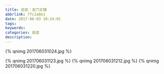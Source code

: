 ```yaml
---
title: 足迹：龙门古镇
abbrlink: 7fc1a8e1
date: 2017-06-03 10:24:01
tags:
keywords:
categories: 足迹
description:
---
```

{% qnimg 201706031024.jpg %}
<!--more-->
{% qnimg 201706031123.jpg %}
{% qnimg 201706031212.jpg %}
{% qnimg 201706031220.jpg %}
